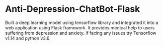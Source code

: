 # Anti-Depression-ChatBot-Flask
Built a deep learning model using tensorflow library and integrated it into a web application using Flask framework. It provides medical help to users suffering from depression and anxiety. 
If facing any issues try Tensorflow v1.14 and python v3.6.
